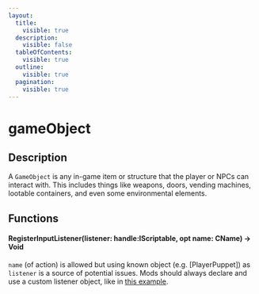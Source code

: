 ```yaml
---
layout:
  title:
    visible: true
  description:
    visible: false
  tableOfContents:
    visible: true
  outline:
    visible: true
  pagination:
    visible: true
---
```


# gameObject

## Description

A `GameObject` is any in-game item or structure that the player or NPCs can interact with. This includes things like weapons, doors, vending machines, lootable containers, and even some environmental elements.

## Functions

#### RegisterInputListener(listener: handle:IScriptable, opt name: CName) -> Void

`name` (of action) is allowed but using known object (e.g. \[PlayerPuppet]) as `listener` is a source of potential issues. Mods should always declare and use a custom listener object, like in [this example](https://discord.com/channels/717692382849663036/867332475553054740/888415535992291379).
